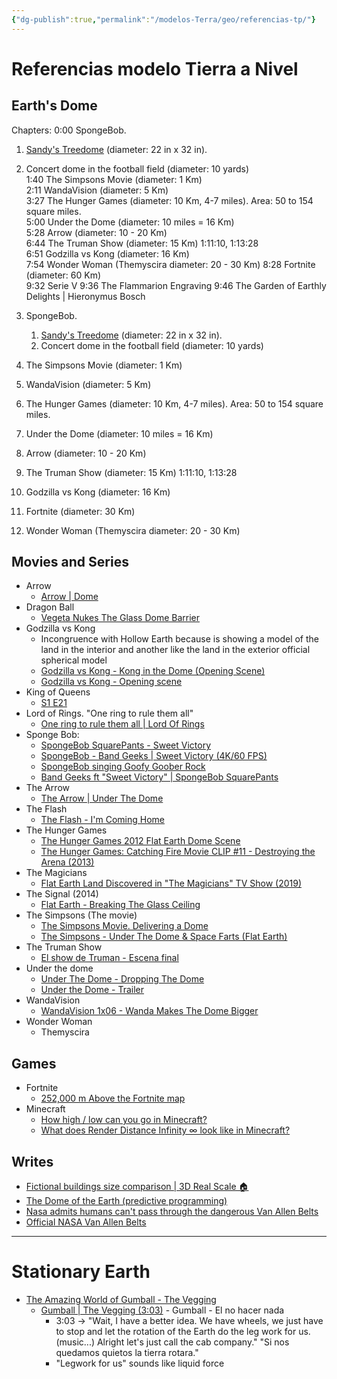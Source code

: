 ```yaml
---
{"dg-publish":true,"permalink":"/modelos-Terra/geo/referencias-tp/"}
---
```


# Referencias modelo Tierra a Nivel

## Earth's Dome

Chapters: 0:00 SpongeBob.  
1. [Sandy's Treedome](https://spongebob.fandom.com/wiki/Sandy%27s_treedome) (diameter: 22 in x 32 in).  
2. Concert dome in the football field (diameter: 10 yards)  
1:40 The Simpsons Movie (diameter: 1 Km)  
2:11 WandaVision (diameter: 5 Km)  
3:27 The Hunger Games (diameter: 10 Km, 4-7 miles). Area: 50 to 154 square miles.  
5:00 Under the Dome (diameter: 10 miles = 16 Km)  
5:28 Arrow (diameter: 10 - 20 Km)  
6:44 The Truman Show (diameter: 15 Km) 1:11:10, 1:13:28  
6:51 Godzilla vs Kong (diameter: 16 Km)  
7:54 Wonder Woman (Themyscira diameter: 20 - 30 Km) 8:28 Fortnite (diameter: 60 Km)  
9:32 Serie V 9:36 The Flammarion Engraving 9:46 The Garden of Earthly Delights | Hieronymus Bosch

1. SpongeBob. 
	1. [Sandy's Treedome](https://spongebob.fandom.com/wiki/Sandy%27s_treedome) (diameter: 22 in x 32 in). 
	2. Concert dome in the football field  (diameter: 10 yards)
3. The Simpsons Movie (diameter: 1 Km)
4. WandaVision (diameter: 5 Km)
5. The Hunger Games (diameter: 10 Km, 4-7 miles). Area: 50 to 154 square miles.
6. Under the Dome (diameter: 10 miles = 16 Km)
7. Arrow (diameter: 10 - 20 Km)
8. The Truman Show (diameter: 15 Km) 1:11:10, 1:13:28
9. Godzilla vs Kong (diameter: 16 Km)
10. Fortnite (diameter: 30 Km)
11. Wonder Woman (Themyscira diameter: 20 - 30 Km)

## Movies and Series
- Arrow
	- [Arrow | Dome](https://www.youtube.com/watch?v=aX3RpaBY0aQ)
- Dragon Ball
	- [Vegeta Nukes The Glass Dome Barrier](https://www.youtube.com/watch?v=iaUUvv7NL_Q)
- Godzilla vs Kong
	- Incongruence with Hollow Earth because is showing a model of the land in the interior and another like the land in the exterior official spherical model
	- [Godzilla vs Kong - Kong in the Dome (Opening Scene)](https://www.youtube.com/watch?v=UhLiCUaxVIc)
	- [Godzilla vs Kong - Opening scene](https://www.youtube.com/watch?v=AU0Jn6C6GAw)
- King of Queens
	- [S1 E21](https://www.youtube.com/watch?v=DxLIq-SZaVA)
- Lord of Rings. "One ring to rule them all"
	- [One ring to rule them all | Lord Of Rings](https://www.youtube.com/watch?v=qj139dE7tFI)
- Sponge Bob: 
	- [SpongeBob SquarePants - Sweet Victory](https://www.youtube.com/watch?v=cUZNXgIXM1c)
	- [SpongeBob - Band Geeks | Sweet Victory (4K/60 FPS)](https://www.youtube.com/watch?v=EE6wJ_ja9KI)
	- [SpongeBob singing Goofy Goober Rock](https://www.youtube.com/watch?v=MlnDf3e3PQ0)
	- [Band Geeks ft "Sweet Victory" | SpongeBob SquarePants](https://www.youtube.com/watch?v=J3gOVvWjOmY&t=184s)
- The Arrow
	- [The Arrow | Under The Dome](https://www.youtube.com/watch?v=aX3RpaBY0aQ)
- The Flash
	- [The Flash - I'm Coming Home](https://www.youtube.com/watch?v=W0b5HU1qm8M)
- The Hunger Games
	- [The Hunger Games 2012 Flat Earth Dome Scene](https://www.youtube.com/watch?v=MLVo-KKEaxQ)
	- [The Hunger Games: Catching Fire Movie CLIP #11 - Destroying the Arena (2013)](https://www.youtube.com/watch?v=ULUEcET_luU)
- The Magicians
	- [Flat Earth Land Discovered in "The Magicians" TV Show (2019)](https://www.youtube.com/watch?v=WZK_BuEeNXY)
- The Signal (2014)
	- [Flat Earth - Breaking The Glass Ceiling](https://www.youtube.com/watch?v=2hTZGzjp1BY)
- The Simpsons (The movie)
	- [The Simpsons Movie. Delivering a Dome](https://www.youtube.com/watch?v=kPiQiToZn6s)
	- [The Simpsons - Under The Dome & Space Farts (Flat Earth)](https://www.youtube.com/watch?v=njnlI7fOoHI)
- The Truman Show
	- [El show de Truman - Escena final](https://www.youtube.com/watch?v=jrxDDlDdCDI)
- Under the dome
	- [Under The Dome - Dropping The Dome](https://www.youtube.com/watch?v=1syIrrwSIh0)
	- [Under the Dome - Trailer](https://www.youtube.com/watch?v=f_Y5YeYrqUk)
- WandaVision
	- [WandaVision 1x06 - Wanda Makes The Dome Bigger](https://www.youtube.com/watch?v=PCVUl8CsWM0)
- Wonder Woman
	- Themyscira

## Games
- Fortnite
	- [252,000 m Above the Fortnite map](https://www.youtube.com/watch?v=JNLGtdACHSU)
- Minecraft
	- [How high / low can you go in Minecraft?](https://www.youtube.com/watch?v=SYuocMFOD6w)
	- [What does Render Distance Infinity ∞ look like in Minecraft?](https://www.youtube.com/watch?v=Ff5uWPvtbQg)

## Writes
- [Fictional buildings size comparison | 3D Real Scale 🏠](https://www.youtube.com/watch?v=hjIci91FRX4&t=332s)
- [The Dome of the Earth (predictive programming)](https://www.youtube.com/watch?v=62bbE_d2JbQ)
- [Nasa admits humans can't pass through the dangerous Van Allen Belts](https://www.youtube.com/watch?v=IDBBUwdyz4I)
- [Official NASA Van Allen Belts](https://www.youtube.com/watch?v=KyZqSWWKmHQ)

---

# Stationary Earth
- [The Amazing World of Gumball - The Vegging](https://theamazingworldofgumball.fandom.com/wiki/The_Vegging)
	- [Gumball | The Vegging (3:03)](https://www.youtube.com/watch?v=mna5J7bctLg&t=170s)  - Gumball - El no hacer nada
		- 3:03 -> "Wait, I have a better idea. We have wheels, we just have to stop and let the rotation of the Earth do the leg work for us. (music...) Alright let's just call the cab company." "Si nos quedamos quietos la tierra rotara."
		- "Legwork for us" sounds like liquid force